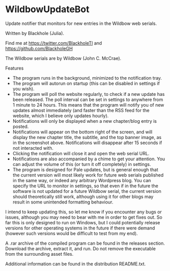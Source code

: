# WildbowUpdateBot
Update notifier that monitors for new entries in the Wildbow web serials.

Written by Blackhole (Julia).

Find me at https://twitter.com/BlackholeTI and https://github.com/BlackholeGH

The Wildbow serials are by Wildbow (John C. McCrae).

Features

- The program runs in the background, minimized to the notification tray.
- The program will autorun on startup (this can be disabled in settings if you wish).
- The program will poll the website regularly, to check if a new update has been released. The poll interval can be set in settings to anywhere from 1 minute to 24 hours. This means that the program will notify you of new updates almost immediately (and faster than the RSS feed for the website, which I believe only updates hourly).
- Notifications will only be displayed when a new chapter/blog entry is posted.
- Notifications will appear on the bottom right of the screen, and will display the new chapter title, the subtitle, and the top banner image, as in the screenshot above. Notifications will disappear after 15 seconds if not interacted with.
- Clicking the notification will close it and open the web serial URL.
- Notifications are also accompanied by a chime to get your attention. You can adjust the volume of this (or turn it off completely) in settings.
- The program is designed for Pale updates, but is general enough that the current version will most likely work for future web serials published in the same way, or indeed any arbitrary Wordpress blog. You can specify the URL to monitor in settings, so that even if in the future the software is not updated for a future Wildbow serial, the current version should theoretically still work, although using it for other blogs may result in some unintended formatting behaviour.

I intend to keep updating this, so let me know if you encounter any bugs or issues, although you may need to bear with me in order to get fixes out. So far this is only designed to run on Windows, but I could potentially release versions for other operating systems in the future if there were demand (however such versions would be difficult to test from my end).

A .rar archive of the compiled program can be found in the releases section. Download the archive, extract it, and run. Do not remove the executable from the surrounding asset files.

Additional information can be found in the distribution README.txt.
